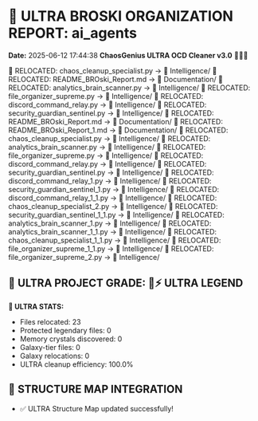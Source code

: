 # 🌌 ULTRA BROSKI ORGANIZATION REPORT: ai_agents
**Date:** 2025-06-12 17:44:38
**ChaosGenius ULTRA OCD Cleaner v3.0** 🧠💜🌌

📁 RELOCATED: chaos_cleanup_specialist.py → 🧠 Intelligence/
📁 RELOCATED: README_BROski_Report.md → 📝 Documentation/
📁 RELOCATED: analytics_brain_scanner.py → 🧠 Intelligence/
📁 RELOCATED: file_organizer_supreme.py → 🧠 Intelligence/
📁 RELOCATED: discord_command_relay.py → 🧠 Intelligence/
📁 RELOCATED: security_guardian_sentinel.py → 🧠 Intelligence/
📁 RELOCATED: README_BROski_Report.md → 📝 Documentation/
📁 RELOCATED: README_BROski_Report_1.md → 📝 Documentation/
📁 RELOCATED: chaos_cleanup_specialist.py → 🧠 Intelligence/
📁 RELOCATED: analytics_brain_scanner.py → 🧠 Intelligence/
📁 RELOCATED: file_organizer_supreme.py → 🧠 Intelligence/
📁 RELOCATED: discord_command_relay.py → 🧠 Intelligence/
📁 RELOCATED: security_guardian_sentinel.py → 🧠 Intelligence/
📁 RELOCATED: discord_command_relay_1.py → 🧠 Intelligence/
📁 RELOCATED: security_guardian_sentinel_1.py → 🧠 Intelligence/
📁 RELOCATED: discord_command_relay_1_1.py → 🧠 Intelligence/
📁 RELOCATED: chaos_cleanup_specialist_2.py → 🧠 Intelligence/
📁 RELOCATED: security_guardian_sentinel_1_1.py → 🧠 Intelligence/
📁 RELOCATED: analytics_brain_scanner_1.py → 🧠 Intelligence/
📁 RELOCATED: analytics_brain_scanner_1_1.py → 🧠 Intelligence/
📁 RELOCATED: chaos_cleanup_specialist_1_1.py → 🧠 Intelligence/
📁 RELOCATED: file_organizer_supreme_1_1.py → 🧠 Intelligence/
📁 RELOCATED: file_organizer_supreme_2.py → 🧠 Intelligence/

## 🌌 ULTRA PROJECT GRADE: 💯⚡ ULTRA LEGEND
**🧠 ULTRA STATS:**
- Files relocated: 23
- Protected legendary files: 0
- Memory crystals discovered: 0
- Galaxy-tier files: 0
- Galaxy relocations: 0
- ULTRA cleanup efficiency: 100.0%

## 🔄 STRUCTURE MAP INTEGRATION
- ✅ ULTRA Structure Map updated successfully!